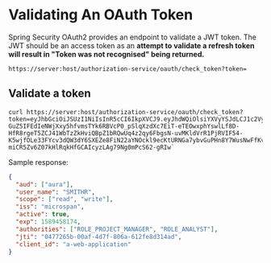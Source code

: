 # Validating An OAuth Token

Spring Security OAuth2 provides an endpoint to validate a JWT token. The JWT should be an access token as an **attempt to validate a refresh token will result in "Token was not recognised" being returned.**

`https://server:host/authorization-service/oauth/check_token?token=`

## Validate a token

```
curl https://server:host/authorization-service/oauth/check_token?
token=eyJhbGciOiJSUzI1NiIsInR5cCI6IkpXVCJ9.eyJhdWQiOlsiYXVyYSJdLCJ1c2VyX25hbWUiOiJTTUlUSFIiLCJzY29wZSI6WyJyZWFkIiwid3JpdGUiXSwiaXNzIjoiY29tcmFkIiwiZXhwIjoxNTg5NDU4MTc0LCJhdXRob3JpdGllcyI6WyJST0xFX0NPTlNVTFQiLCJST0xFX1BSRUFVVEhfVVNFUiIsIlJPTEVfU1UiLCJST0xFX1ZFUklGSUNBVElPTiJdLCJqdGkiOiIwNDc3MjY1Yi0wMGFmLTRkN2YtODA2YS02MTJmZThkMzE0YWQiLCJjbGllbnRfaWQiOiJ3ZWItYXBwLWNvbXBsZXRlbHktdHJ1c3RlZCJ9.aFE-GuZ5IFEdIeNWjXxy5hfvmsTYk6RBVcP0_pSlqXzdXc7EiT-eTEOwxphYswlLf8D-HfR8rgeT5ZCJ41WbTzZkHviQBpZ1bRQwUq4z2qy6FbgsN-uvMKldVrR1PjRVIF54-K5wjfOLe33FYcv3dQW3dY6SXEZe8FiN22aYNOckl9ecKtURNGa7ybvGuPHn8Y7WusNwFfKvhkM4M7DeCs8CwyPocGt4AZ071q4qYHRiW44xADL0VxMkirYJI61jxWOZL20gDmUO0kX0R9mDw2ivCjDvTfQXeJOdAXSi-miCR5Zv6Z07kHlRqkHfGCAIcyzLAg79Ng0mPcS62-gRIw`
```

Sample response:

```json
{
  "aud": ["aura"],
  "user_name": "SMITHR",
  "scope": ["read", "write"],
  "iss": "microspan",
  "active": true,
  "exp": 1589458174,
  "authorities": ["ROLE_PROJECT_MANAGER", "ROLE_ANALYST"],
  "jti": "0477265b-00af-4d7f-806a-612fe8d314ad",
  "client_id": "a-web-application"
}
```
